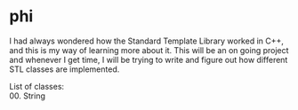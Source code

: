 # phi

I had always wondered how the Standard Template Library worked in C++, and this is my way of learning more about it.
This will be an on going project and whenever I get time, I will be trying to write and figure out how different STL classes
are implemented.  

List of classes:  
00. String
